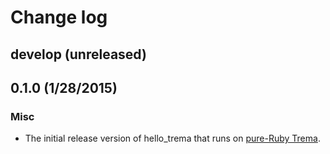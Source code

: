 # Change log

## develop (unreleased)

## 0.1.0 (1/28/2015)

### Misc

* The initial release version of hello_trema that runs on [pure-Ruby Trema](https://github.com/trema/trema_ruby).
